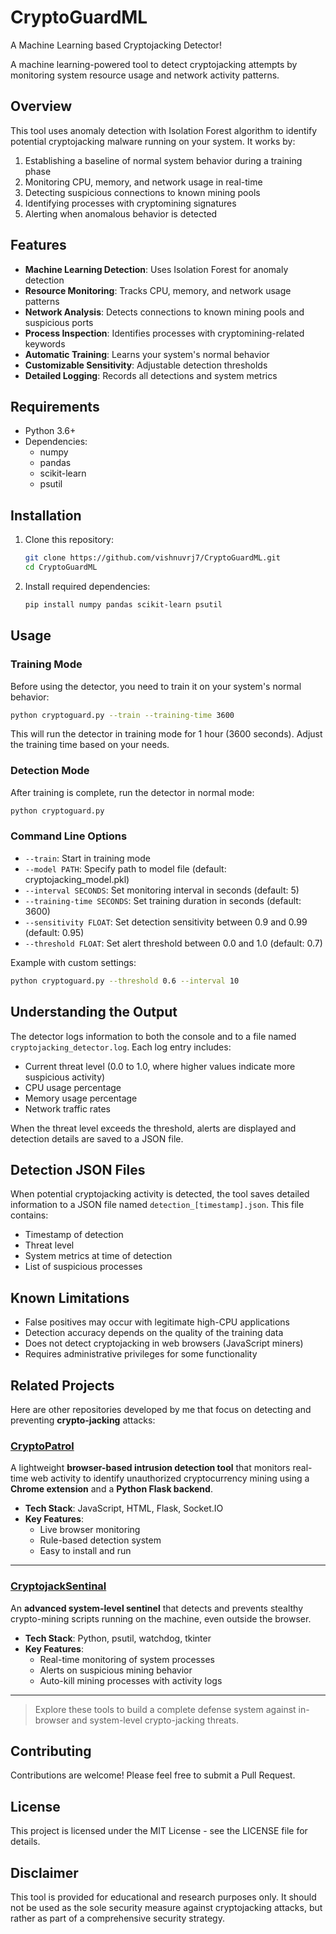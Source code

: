 # CryptoGuardML
A Machine Learning based Cryptojacking Detector!

A machine learning-powered tool to detect cryptojacking attempts by monitoring system resource usage and network activity patterns.

## Overview

This tool uses anomaly detection with Isolation Forest algorithm to identify potential cryptojacking malware running on your system. It works by:

1. Establishing a baseline of normal system behavior during a training phase
2. Monitoring CPU, memory, and network usage in real-time
3. Detecting suspicious connections to known mining pools
4. Identifying processes with cryptomining signatures
5. Alerting when anomalous behavior is detected

## Features

- **Machine Learning Detection**: Uses Isolation Forest for anomaly detection
- **Resource Monitoring**: Tracks CPU, memory, and network usage patterns
- **Network Analysis**: Detects connections to known mining pools and suspicious ports
- **Process Inspection**: Identifies processes with cryptomining-related keywords
- **Automatic Training**: Learns your system's normal behavior
- **Customizable Sensitivity**: Adjustable detection thresholds
- **Detailed Logging**: Records all detections and system metrics

## Requirements

- Python 3.6+
- Dependencies:
  - numpy
  - pandas
  - scikit-learn
  - psutil

## Installation

1. Clone this repository:
   ```bash
   git clone https://github.com/vishnuvrj7/CryptoGuardML.git
   cd CryptoGuardML
   ```

2. Install required dependencies:
   ```bash
   pip install numpy pandas scikit-learn psutil
   ```

## Usage

### Training Mode

Before using the detector, you need to train it on your system's normal behavior:

```bash
python cryptoguard.py --train --training-time 3600
```

This will run the detector in training mode for 1 hour (3600 seconds). Adjust the training time based on your needs.

### Detection Mode

After training is complete, run the detector in normal mode:

```bash
python cryptoguard.py
```

### Command Line Options

- `--train`: Start in training mode
- `--model PATH`: Specify path to model file (default: cryptojacking_model.pkl)
- `--interval SECONDS`: Set monitoring interval in seconds (default: 5)
- `--training-time SECONDS`: Set training duration in seconds (default: 3600)
- `--sensitivity FLOAT`: Set detection sensitivity between 0.9 and 0.99 (default: 0.95)
- `--threshold FLOAT`: Set alert threshold between 0.0 and 1.0 (default: 0.7)

Example with custom settings:
```bash
python cryptoguard.py --threshold 0.6 --interval 10
```

## Understanding the Output

The detector logs information to both the console and to a file named `cryptojacking_detector.log`. Each log entry includes:

- Current threat level (0.0 to 1.0, where higher values indicate more suspicious activity)
- CPU usage percentage
- Memory usage percentage
- Network traffic rates

When the threat level exceeds the threshold, alerts are displayed and detection details are saved to a JSON file.

## Detection JSON Files

When potential cryptojacking activity is detected, the tool saves detailed information to a JSON file named `detection_[timestamp].json`. This file contains:

- Timestamp of detection
- Threat level
- System metrics at time of detection
- List of suspicious processes

## Known Limitations

- False positives may occur with legitimate high-CPU applications
- Detection accuracy depends on the quality of the training data
- Does not detect cryptojacking in web browsers (JavaScript miners)
- Requires administrative privileges for some functionality

## Related Projects

Here are other repositories developed by me that focus on detecting and preventing **crypto-jacking** attacks:

### [CryptoPatrol](https://github.com/vishnuvrj7/CryptoPatrol)
A lightweight **browser-based intrusion detection tool** that monitors real-time web activity to identify unauthorized cryptocurrency mining using a **Chrome extension** and a **Python Flask backend**.

- **Tech Stack**: JavaScript, HTML, Flask, Socket.IO  
- **Key Features**:
  - Live browser monitoring
  - Rule-based detection system
  - Easy to install and run

---

### [CryptojackSentinal](https://github.com/vishnuvrj7/CryptojackSentinal)
An **advanced system-level sentinel** that detects and prevents stealthy crypto-mining scripts running on the machine, even outside the browser.

- **Tech Stack**: Python, psutil, watchdog, tkinter  
- **Key Features**:
  - Real-time monitoring of system processes
  - Alerts on suspicious mining behavior
  - Auto-kill mining processes with activity logs

---

> Explore these tools to build a complete defense system against in-browser and system-level crypto-jacking threats.


## Contributing

Contributions are welcome! Please feel free to submit a Pull Request.

## License

This project is licensed under the MIT License - see the LICENSE file for details.

## Disclaimer

This tool is provided for educational and research purposes only. It should not be used as the sole security measure against cryptojacking attacks, but rather as part of a comprehensive security strategy.
